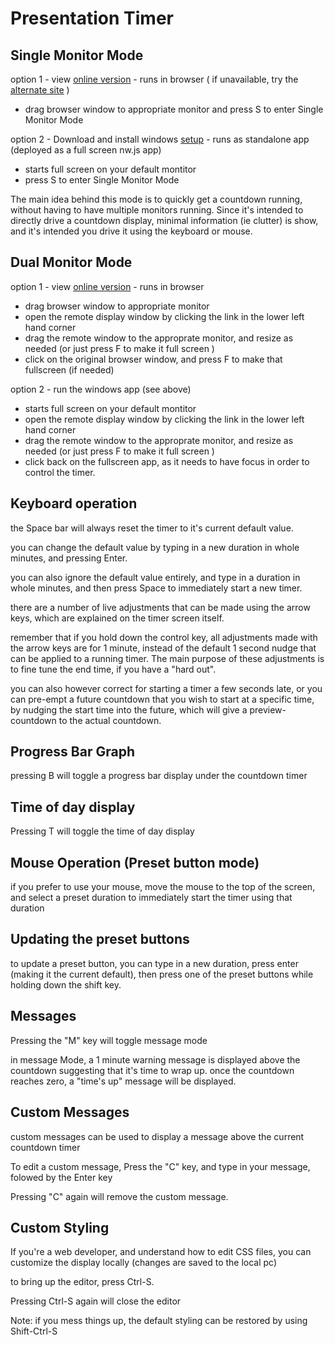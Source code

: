 # Presentation Timer

Single Monitor Mode
---

option 1 - view [online version](https://jonathan-annett.github.io/timer/timer.html) - runs in browser ( if unavailable, try the [alternate site](https://timer.1mb.site) )

   * drag browser window to appropriate monitor and press S to enter Single Monitor Mode
  
option 2 - Download and install windows [setup](Setup.exe) - runs as standalone app (deployed as a full screen nw.js app)  

   * starts full screen on your default montitor
   * press S to enter Single Monitor Mode


The main idea behind this mode is to quickly get a countdown running, without having to have multiple monitors running.
Since it's intended to directly drive a countdown display, minimal information (ie clutter) is show, and it's intended you drive it using the keyboard or mouse.


Dual Monitor Mode
---

option 1 - view [online version](https://jonathan-annett.github.io/timer/timer.html) - runs in browser

   * drag browser window to appropriate monitor 
   * open the remote display window by clicking the link in the lower left hand corner
   * drag the remote window to the approprate monitor, and resize as needed  (or just press F to make it full screen )
   * click on the original browser window, and press F to make that fullscreen (if needed) 
  
option 2 - run the windows app (see above) 

   * starts full screen on your default montitor
   * open the remote display window by clicking the link in the lower left hand corner
   * drag the remote window to the approprate monitor, and resize as needed  (or just press F to make it full screen )
   * click back on the fullscreen app, as it needs to have focus in order to control the timer.


Keyboard operation
---

the Space bar will always reset the timer to it's current default value.

you can change the default value by typing in a new duration in whole minutes, and pressing Enter.

you can also ignore the default value entirely, and type in a duration in whole minutes, and then press Space to immediately start a new timer.

there are a number of live adjustments that can be made using the arrow keys, which are explained on the timer screen itself.

remember that if you hold down the control key, all adjustments made with the arrow keys are for 1 minute, instead of the default 1 second nudge that can be applied to a running timer. The main purpose of these adjustments is to fine tune the end time, if you have a "hard out". 

you can also however correct for starting a timer a few seconds late, or you can pre-empt a future countdown that you wish to start at a specific time, by nudging the start time into the future, which will give a preview-countdown to the actual countdown.

Progress Bar Graph
---
pressing B will toggle a progress bar display under the countdown timer

Time of day display
---

Pressing T will toggle the time of day display

Mouse Operation (Preset button mode)
---
if you prefer to use your mouse, move the mouse to the top of the screen, and select a preset duration to immediately start the timer using that duration

Updating the preset buttons
---

to update a preset button, you can type in a new duration, press enter (making it the current default), then press one of the preset buttons while holding down the shift key.

Messages
---
Pressing the "M" key will toggle message mode

in message Mode, a 1 minute warning message is displayed above the countdown suggesting that it's time to wrap up. once the countdown reaches zero, a "time's up" message will be displayed.

Custom Messages
---

custom messages can be used to display a message above the current countdown timer

To edit a custom message, Press the "C" key, and type in your message, folowed by the Enter key

Pressing "C" again will remove the custom message.

Custom Styling
---

If you're a web developer, and understand how to edit CSS files, you can customize the display locally (changes are saved to the local pc)

to bring up the editor, press Ctrl-S.

Pressing Ctrl-S again will close the editor

Note: if you mess things up, the default styling can be restored by using Shift-Ctrl-S



